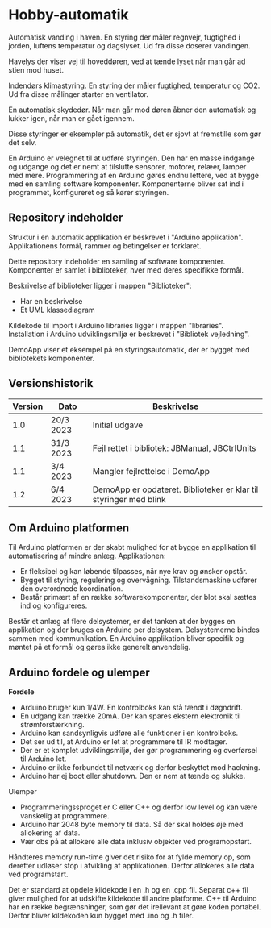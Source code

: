 # Hobby-automatik
Automatisk vanding i haven. En styring der måler regnvejr, fugtighed i jorden, luftens temperatur og dagslyset. Ud fra disse doserer vandingen.

Havelys der viser vej til hoveddøren, ved at tænde lyset når man går ad stien mod huset.

Indendørs klimastyring. En styring der måler fugtighed, temperatur og CO2. Ud fra disse målinger starter en ventilator.

En automatisk skydedør. Når man går mod døren åbner den automatisk og lukker igen, når man er gået igennem.

Disse styringer er eksempler på automatik, det er sjovt at fremstille som gør det selv.

En Arduino er velegnet til at udføre styringen. Den har en masse indgange og udgange og det er nemt at tilslutte sensorer, motorer, relæer, lamper med mere.
Programmering af en Arduino gøres endnu lettere, ved at bygge med en samling software komponenter. Komponenterne bliver sat ind i programmet, konfigureret og så kører styringen.
## Repository indeholder
Struktur i en automatik applikation er beskrevet i "Arduino applikation". Applikationens formål, rammer og betingelser er forklaret.

Dette repository indeholder en samling af software komponenter. Komponenter er samlet i biblioteker, hver med deres specifikke formål.

Beskrivelse af biblioteker ligger i mappen "Biblioteker":
- Har en beskrivelse
- Et UML klassediagram

Kildekode til import i Arduino libraries ligger i mappen "libraries".<br />Installation i Arduino udviklingsmiljø er beskrevet i "Bibliotek vejledning".

DemoApp viser et eksempel på en styringsautomatik, der er bygget med bibliotekets komponenter.

## Versionshistorik
| Version      | Dato |Beskrivelse |
| ----------- | ----------- |----------- |
| 1.0     | 20/3 2023       |Initial udgave       |
| 1.1   | 31/3 2023 | Fejl rettet i bibliotek: JBManual, JBCtrlUnits        |
| 1.1   | 3/4 2023 | Mangler fejlrettelse i DemoApp        |
| 1.2   | 6/4 2023 | DemoApp er opdateret. Biblioteker er klar til styringer med blink       |

## Om Arduino platformen
Til Arduino platformen er der skabt mulighed for at bygge en applikation til automatisering af mindre anlæg.
Applikationen:
- Er fleksibel og kan løbende tilpasses, når nye krav og ønsker opstår.
- Bygget til styring, regulering og overvågning. Tilstandsmaskine udfører den overordnede koordination.
- Består primært af en række softwarekomponenter, der blot skal sættes ind og konfigureres.
	
Består et anlæg af flere delsystemer, er det tanken at der bygges en applikation og der bruges en Arduino per delsystem. Delsystemerne bindes sammen med kommunikation. En Arduino applikation bliver specifik og møntet på et formål og gøres ikke generelt anvendelig.

## Arduino fordele og ulemper
**Fordele**
- Arduino bruger kun 1/4W. En kontrolboks kan stå tændt i døgndrift.
- En udgang kan trække 20mA. Der kan spares ekstern elektronik til strømforstærkning.
- Arduino kan sandsynligvis udføre alle funktioner i en kontrolboks.
- Det ser ud til, at Arduino er let at programmere til IR modtager.
- Der er et komplet udviklingsmiljø, der gør programmering og overførsel til Arduino let.
- Arduino er ikke forbundet til netværk og derfor beskyttet mod hackning.
- Arduino har ej boot eller shutdown. Den er nem at tænde og slukke.
 
Ulemper
- Programmeringssproget er C eller C++ og derfor low level og kan være vanskelig at programmere.
- Arduino har 2048 byte memory til data. Så der skal holdes øje med allokering af data.
- Vær obs på at allokere alle data inklusiv objekter ved programopstart.

Håndteres memory run-time giver det risiko for at fylde memory op, som derefter udløser stop i afvikling af applikationen. Derfor allokeres alle data ved programstart.

Det er standard at opdele kildekode i en <navn>.h og en  <navn>.cpp fil. Separat c++ fil giver mulighed for at udskifte kildekode til andre platforme. C++ til Arduino har en række begrænsninger, som gør det irellevant at gøre koden portabel. Derfor bliver kildekoden kun bygget med <navn>.ino og <navn>.h filer.

